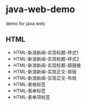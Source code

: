 # java-web-demo
demo for java web

## HTML
- HTML-新浪新闻-实现标题-样式1
- HTML-新浪新闻-实现标题-样式2
- HTML-新浪新闻-实现标题-超链接
- HTML-新浪新闻-实现正文-排版
- HTML-新浪新闻-实现正文-布局
- HTML-表格标签
- HTML-表单标签
- HTML-表单项标签
